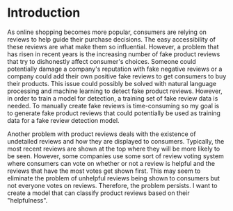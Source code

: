# Introduction 

As online shopping becomes more popular, consumers are relying on reviews to help guide their purchase decisions. The easy accessibility of these reviews are what make them so influential. However, a problem that has risen in recent years is the increasing number of fake product reviews that try to dishonestly affect consumer's choices. Someone could potentially damage a company's reputation with fake negative reviews or a company could add their own positive fake reviews to get consumers to buy their products. This issue could possibly be solved with natural language processing and machine learning to detect fake product reviews. However, in order to train a model for detection, a training set of fake review data is needed. To manually create fake reviews is time-consuming so my goal is to generate fake product reviews that could potentially be used as training data for a fake review detection model. 

Another problem with product reviews deals with the existence of undetailed reviews and how they are displayed to consumers. Typically, the most recent reviews are shown at the top where they will be more likely to be seen. However, some companies use some sort of review voting system where consumers can vote on whether or not a review is helpful and the reviews that have the most votes get shown first. This may seem to eliminate the problem of unhelpful reviews being shown to consumers but not everyone votes on reviews. Therefore, the problem persists. I want to create a model that can classify product reviews based on their "helpfulness". 
